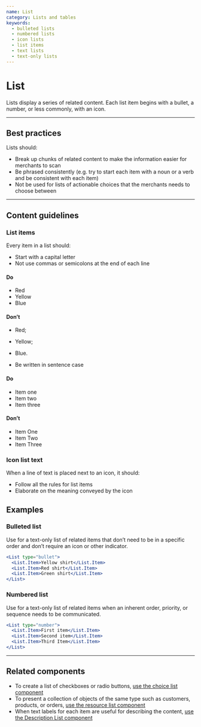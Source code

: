 ```yaml
---
name: List
category: Lists and tables
keywords:
  - bulleted lists
  - numbered lists
  - icon lists
  - list items
  - text lists
  - text-only lists
---
```


# List

Lists display a series of related content. Each list item begins with a
bullet, a number, or less commonly, with an icon.

---

## Best practices

Lists should:

* Break up chunks of related content to make the information easier for
  merchants to scan
* Be phrased consistently (e.g. try to start each item with a noun or a
  verb and be consistent with each item)
* Not be used for lists of actionable choices that the merchants needs to choose between

---

## Content guidelines

### List items

Every item in a list should:

* Start with a capital letter
* Not use commas or semicolons at the end of each line

<!-- usagelist -->

#### Do

* Red
* Yellow
* Blue

#### Don’t

* Red;
* Yellow;
* Blue.

  <!-- end -->

* Be written in sentence case

<!-- usagelist -->

#### Do

* Item one
* Item two
* Item three

#### Don’t

* Item One
* Item Two
* Item Three
  <!-- end -->

### Icon list text

When a line of text is placed next to an icon, it should:

* Follow all the rules for list items
* Elaborate on the meaning conveyed by the icon

## Examples

### Bulleted list

Use for a text-only list of related items that don’t need to be in a specific order and don’t require an icon or other indicator.

```jsx
<List type="bullet">
  <List.Item>Yellow shirt</List.Item>
  <List.Item>Red shirt</List.Item>
  <List.Item>Green shirt</List.Item>
</List>
```

### Numbered list

Use for a text-only list of related items when an inherent order, priority, or sequence needs to be communicated.

```jsx
<List type="number">
  <List.Item>First item</List.Item>
  <List.Item>Second item</List.Item>
  <List.Item>Third Item</List.Item>
</List>
```

---

## Related components

* To create a list of checkboxes or radio buttons, [use the choice list component](/components/forms/choice-list)
* To present a collection of objects of the same type such as customers, products, or orders, [use the resource list component](/components/lists-and-tables/resource-list)
* When text labels for each item are useful for describing the content, [use the Description List component](/components/lists-and-tables/description-list)

